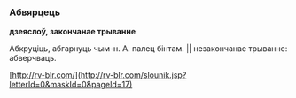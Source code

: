 ### Абвярцець
**дзеяслоў, закончанае трыванне**

Абкруціць, абгарнуць чым-н. А. палец бінтам. || незакончанае трыванне: абверчваць.

<a rel="author">[http://rv-blr.com/](http://rv-blr.com/slounik.jsp?letterId=0&maskId=0&pageId=17)</a>
